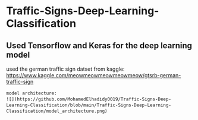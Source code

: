 # Traffic-Signs-Deep-Learning-Classification
Used Tensorflow and Keras for the deep learning model
------------------------------------------------------




used the german traffic sign datset from kaggle:
    https://www.kaggle.com/meowmeowmeowmeowmeow/gtsrb-german-traffic-sign
    
    model architecture:
    ![](https://github.com/MohamedElhadidy0019/Traffic-Signs-Deep-Learning-Classification/blob/main/Traffic-Signs-Deep-Learning-Classification/model_architecture.png)
    
    
    
